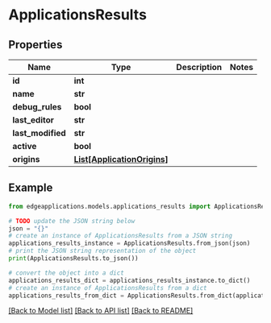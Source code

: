 # ApplicationsResults


## Properties

Name | Type | Description | Notes
------------ | ------------- | ------------- | -------------
**id** | **int** |  | 
**name** | **str** |  | 
**debug_rules** | **bool** |  | 
**last_editor** | **str** |  | 
**last_modified** | **str** |  | 
**active** | **bool** |  | 
**origins** | [**List[ApplicationOrigins]**](ApplicationOrigins.md) |  | 

## Example

```python
from edgeapplications.models.applications_results import ApplicationsResults

# TODO update the JSON string below
json = "{}"
# create an instance of ApplicationsResults from a JSON string
applications_results_instance = ApplicationsResults.from_json(json)
# print the JSON string representation of the object
print(ApplicationsResults.to_json())

# convert the object into a dict
applications_results_dict = applications_results_instance.to_dict()
# create an instance of ApplicationsResults from a dict
applications_results_from_dict = ApplicationsResults.from_dict(applications_results_dict)
```
[[Back to Model list]](../README.md#documentation-for-models) [[Back to API list]](../README.md#documentation-for-api-endpoints) [[Back to README]](../README.md)


